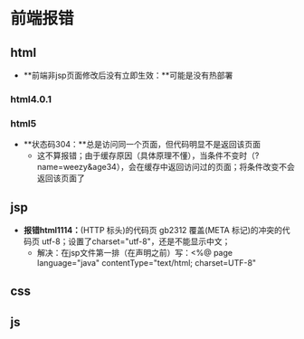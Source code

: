# 前端报错

## html

* **前端非jsp页面修改后没有立即生效：**可能是没有热部署

### html4.0.1

### html5

* **状态码304：**总是访问同一个页面，但代码明显不是返回该页面
  * 这不算报错；由于缓存原因（具体原理不懂），当条件不变时（?name=weezy&age34），会在缓存中返回访问过的页面；将条件改变不会返回该页面了

## jsp

* **报错html1114：**(HTTP 标头)的代码页 gb2312 覆盖(META 标记)的冲突的代码页 utf-8；设置了charset="utf-8"，还是不能显示中文；
  * 解决：在jsp文件第一排（在声明之前）写：<%@ page language="java" contentType="text/html; charset=UTF-8"

## css

## js